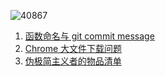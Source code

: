 ![40867](https://user-images.githubusercontent.com/14243932/83179264-5abecd00-a154-11ea-8348-27450ef9ac82.png)


1. [函数命名与 git commit message](https://github.com/gy134340/blog/issues/3)
2. [Chrome 大文件下载问题](https://github.com/gy134340/blog/issues/4)
3. [伪极简主义者的物品清单](https://github.com/gy134340/blog/issues/5)


